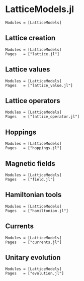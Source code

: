 # LatticeModels.jl

```@index
Modules = [LatticeModels]
```

## Lattice creation

```@autodocs
Modules = [LatticeModels]
Pages   = ["lattice.jl"]
```

## Lattice values

```@autodocs
Modules = [LatticeModels]
Pages   = ["lattice_value.jl"]
```

## Lattice operators

```@autodocs
Modules = [LatticeModels]
Pages   = ["lattice_operator.jl"]
```

## Hoppings

```@autodocs
Modules = [LatticeModels]
Pages   = ["hoppings.jl"]
```

## Magnetic fields

```@autodocs
Modules = [LatticeModels]
Pages   = ["field.jl"]
```

## Hamiltonian tools

```@autodocs
Modules = [LatticeModels]
Pages   = ["hamiltonian.jl"]
```

## Currents

```@autodocs
Modules = [LatticeModels]
Pages   = ["currents.jl"]
```

## Unitary evolution

```@autodocs
Modules = [LatticeModels]
Pages   = ["evolution.jl"]
```